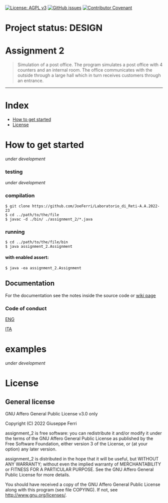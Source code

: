 [![License: AGPL v3](https://img.shields.io/badge/License-AGPL%20v3-blue.svg)](https://www.gnu.org/licenses/agpl-3.0)
[![GitHub issues](https://img.shields.io/github/issues/JoeFerri/Laboratorio_di_Reti-A.A.2022-23)](https://github.com/JoeFerri/Laboratorio_di_Reti-A.A.2022-23/issues)
[![Contributor Covenant](https://img.shields.io/badge/Contributor%20Covenant-2.0-4baaaa.svg)](code_of_conduct.md)

# Project status: DESIGN

# Assignment 2

> Simulation of a post office.
> The program simulates a post office with 4 counters and an internal room.
> The office communicates with the outside through a large hall which in turn receives customers through an entrance.
---

# Index

- [How to get started](#how-to-get-started)
- [License](#license)

# How to get started
*under development*

### testing
*under development*

### compilation
    $ git clone https://github.com/JoeFerri/Laboratorio_di_Reti-A.A.2022-23
    $ cd ../path/to/the/file
    $ javac -d ./bin/ ./assignment_2/*.java

### running
    $ cd ../path/to/the/file/bin
    $ java assignment_2.Assignment
#### with enabled assert:
    $ java -ea assignment_2.Assignment

## Documentation
For the documentation see the notes inside the source code or [wiki page](https://github.com/JoeFerri/Laboratorio_di_Reti-A.A.2022-23/wiki)

### Code of conduct
[ENG](code_of_conduct-eng.md)

[ITA](code_of_conduct-ita.md)

# examples
*under development*

# License 

## General license 

GNU Affero General Public License v3.0 only

  Copyright (C) 2022 Giuseppe Ferri

  assignment_2 is free software: you can redistribute it and/or modify
  it under the terms of the GNU Affero General Public License as
  published by the Free Software Foundation, either version 3 of the
  License, or (at your option) any later version.
  
  assignment_2 is distributed in the hope that it will be useful,
  but WITHOUT ANY WARRANTY; without even the implied warranty of
  MERCHANTABILITY or FITNESS FOR A PARTICULAR PURPOSE.  See the
  GNU Affero General Public License for more details.
  
  You should have received a copy of the GNU Affero General Public License
  along with this program (see file COPYING).  If not, see <http://www.gnu.org/licenses/>.